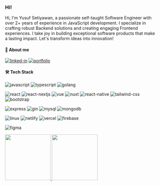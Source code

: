 ### Hi!

Hi, I'm Yusuf Setiyawan, a passionate self-taught Software Engineer with over 2+ years of experience in JavaScript development. I specialize in crafting robust Backend solutions and creating engaging Frontend experiences. I take joy in building exceptional software products that make a lasting impact. Let's transform ideas into innovation!

#### 🔗 About me
[![linked-in](https://img.shields.io/badge/Linked_In-0077B5?style=for-the-badge&logo=LinkedIn&logoColor=white)](https://www.linkedin.com/in/yusufstawan/)
[![portfolio](https://img.shields.io/badge/Portfolio-0B2035?style=for-the-badge&logo=Google-chrome&logoColor=white)](http://yusufstawan.com/)
<!-- [![myblog](https://img.shields.io/badge/My%20Blog-0B2035?style=for-the-badge&logo=Google-chrome&logoColor=white)](https://kelasweb.id/) -->

#### 🛠️ Tech Stack
![javascript](https://img.shields.io/badge/JavaScript-323330?style=for-the-badge&logo=javascript&logoColor=F7DF1E)
![typescript](https://img.shields.io/badge/Typescript-323330?style=for-the-badge&logo=typescript&logoColor=blue)
![golang](https://img.shields.io/badge/Go-323330?style=for-the-badge&logo=go&logoColor=blue)

![react](https://img.shields.io/badge/React-282C34?style=for-the-badge&logo=react&logoColor=61DAFB)
![react-nextjs](https://img.shields.io/badge/nextjs-20232A?style=for-the-badge&logo=next.js&logoColor=61DAFB)
![vue](https://img.shields.io/badge/vue-282C34?style=for-the-badge&logo=vue.js&logoColor=42B883)
![nuxt](https://img.shields.io/badge/nuxtjs-282C34?style=for-the-badge&logo=nuxt.js&logoColor=42B883)
![react-native](https://img.shields.io/badge/Reactnative-282C34?style=for-the-badge&logo=react&logoColor=61DAFB)
![tailwind-css](https://img.shields.io/badge/tailwind_css-06B6D4?style=for-the-badge&logo=tailwind-css&logoColor=white)
![bootstrap](https://img.shields.io/badge/Bootstrap-7430F9?style=for-the-badge&logo=bootstrap&logoColor=white)

![express](https://img.shields.io/badge/express%20js-20232A?style=for-the-badge&logo=express&logoColor=yellow)
![gin](https://img.shields.io/badge/gin-20232A?style=for-the-badge&logo=gin&logoColor=yellow)
![mysql](https://img.shields.io/badge/mysql-20232A?style=for-the-badge&logo=mysql&logoColor=blue)
![mongodb](https://img.shields.io/badge/mongo%20db-023430?style=for-the-badge&logo=mongodb&logoColor=green)

![linux](https://img.shields.io/badge/linux-000000?style=for-the-badge&logo=linux&logoColor=white)
![netlify](https://img.shields.io/badge/Netlify-00C7B7?style=for-the-badge&logo=netlify&logoColor=white)
![vercel](https://img.shields.io/badge/Vercel-000000?style=for-the-badge&logo=vercel&logoColor=white)
![firebase](https://img.shields.io/badge/Firebase-ffaa00?style=for-the-badge&logo=Firebase&logoColor=white)

![figma](https://img.shields.io/badge/figma-000000?style=for-the-badge&logo=figma&logoColor=red)

<p align="left">
<a href="https://github.com/yusufstawan">
  <img height="150em" src="https://github-readme-stats-eight-theta.vercel.app/api?username=yusufstawan&show_icons=true&theme=algolia&include_all_commits=true&count_private=true"/>
  <img height="150em" src="https://github-readme-stats-eight-theta.vercel.app/api/top-langs/?username=yusufstawan&layout=compact&langs_count=8&theme=algolia"/>
</a>
</p>
